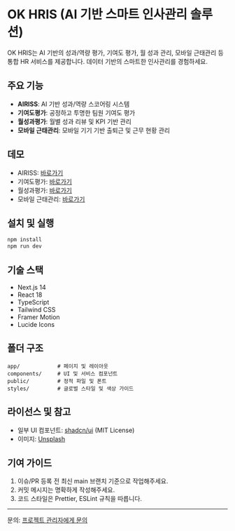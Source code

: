 # OK HRIS (AI 기반 스마트 인사관리 솔루션)

OK HRIS는 AI 기반의 성과/역량 평가, 기여도 평가, 월 성과 관리, 모바일 근태관리 등 통합 HR 서비스를 제공합니다. 데이터 기반의 스마트한 인사관리를 경험하세요.

## 주요 기능
- **AIRISS**: AI 기반 성과/역량 스코어링 시스템
- **기여도평가**: 공정하고 투명한 팀원 기여도 평가
- **월성과평가**: 월별 성과 리뷰 및 KPI 기반 관리
- **모바일 근태관리**: 모바일 기기 기반 출퇴근 및 근무 현황 관리

## 데모
- AIRISS: [바로가기](https://web-production-4066.up.railway.app/dashboard)
- 기여도평가: [바로가기](https://elevate-growth-system.vercel.app)
- 월성과평가: [바로가기](https://9000-firebase-studio-1751945698184.cluster-xpmcxs2fjnhg6xvn446ubtgpio.cloudworkstations.dev)
- 모바일 근태관리: [바로가기](https://studio--mobile-ehr-20.us-central1.hosted.app)

## 설치 및 실행
```bash
npm install
npm run dev
```

## 기술 스택
- Next.js 14
- React 18
- TypeScript
- Tailwind CSS
- Framer Motion
- Lucide Icons

## 폴더 구조
```
app/            # 페이지 및 레이아웃
components/     # UI 및 서비스 컴포넌트
public/         # 정적 파일 및 폰트
styles/         # 글로벌 스타일 및 색상 가이드
```

## 라이선스 및 참고
- 일부 UI 컴포넌트: [shadcn/ui](https://ui.shadcn.com/) (MIT License)
- 이미지: [Unsplash](https://unsplash.com/license)

## 기여 가이드
1. 이슈/PR 등록 전 최신 main 브랜치 기준으로 작업해주세요.
2. 커밋 메시지는 명확하게 작성해주세요.
3. 코드 스타일은 Prettier, ESLint 규칙을 따릅니다.

---

문의: [프로젝트 관리자에게 문의](mailto:your@email.com)
